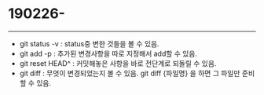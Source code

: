 # 190226-

---

* git status -v : status중 변한 것들을 볼 수 있음.
* git add -p : 추가된 변경사항을 따로 지정해서 add할 수 있음.
* git reset HEAD^ : 커밋해놓은 사항을 바로 전단계로 되돌릴 수 있음.
* git diff : 무엇이 변경되었는지 볼 수 있음. git diff {파일명} 을 하면 그 파일만 준비할 수 있음.